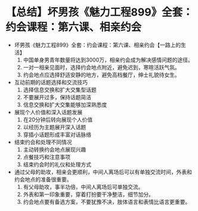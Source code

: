 # 【总结】坏男孩《魅力工程899》全套：约会课程：第六课、相亲约会

-   坏男孩《魅力工程899》全套：约会课程：第六课、相亲约会【一路上的生活】
    1.  中国单身男青年数量将达到3000万，相亲约会成为解决感情问题的途径。
    2.  一对一相亲见面时，选择约会地点附近，避免迟到，寒暄活跃气氛。
    3.  约会地点应选择舒适安静的地方，避免高档餐厅，绅士礼貌待女生。
-   互动前期的话题选择和交流技巧
    1.  选择信息交换和扩大交集型话题
    2.  不要展开过多，保持话题简洁
    3.  信息交换和扩大交集能够加深熟悉度
-   展现个人价值和深入话题发展
    1.  在20分钟后转向展现个人价值
    2.  以经历为主题展开深入话题
    3.  穿插小话题形成丰富对话脉络
-   结束约会和处理不同情况
    1.  主动转换约会地点展现兴趣
    2.  点餐技巧和注意事项
    3.  结束约会时的礼仪和处理方式
-   通过父母的助攻，相亲会更顺利，中间人离场后可以有单独交流时间，外表和约会地点的准备很重要。
    1.  有父母助攻，事半功倍，中间人离场后可单独交流。
    2.  外表和第一印象重要，穿着打扮要干净整洁，细节加分。
    3.  约会地点要有备选方案，不要犹豫不决，肢体语言和表情比语言更重要。